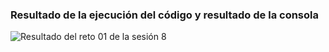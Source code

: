 ### Resultado de la ejecución del código y resultado de la consola
![Resultado del reto 01 de la sesión 8](../img/R1S8.png)